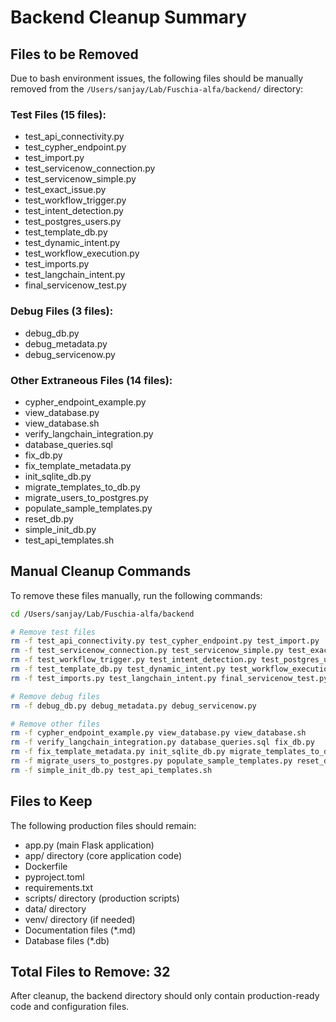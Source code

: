 # Backend Cleanup Summary

## Files to be Removed

Due to bash environment issues, the following files should be manually removed from the `/Users/sanjay/Lab/Fuschia-alfa/backend/` directory:

### Test Files (15 files):
- test_api_connectivity.py
- test_cypher_endpoint.py
- test_import.py
- test_servicenow_connection.py
- test_servicenow_simple.py
- test_exact_issue.py
- test_workflow_trigger.py
- test_intent_detection.py
- test_postgres_users.py
- test_template_db.py
- test_dynamic_intent.py
- test_workflow_execution.py
- test_imports.py
- test_langchain_intent.py
- final_servicenow_test.py

### Debug Files (3 files):
- debug_db.py
- debug_metadata.py
- debug_servicenow.py

### Other Extraneous Files (14 files):
- cypher_endpoint_example.py
- view_database.py
- view_database.sh
- verify_langchain_integration.py
- database_queries.sql
- fix_db.py
- fix_template_metadata.py
- init_sqlite_db.py
- migrate_templates_to_db.py
- migrate_users_to_postgres.py
- populate_sample_templates.py
- reset_db.py
- simple_init_db.py
- test_api_templates.sh

## Manual Cleanup Commands

To remove these files manually, run the following commands:

```bash
cd /Users/sanjay/Lab/Fuschia-alfa/backend

# Remove test files
rm -f test_api_connectivity.py test_cypher_endpoint.py test_import.py
rm -f test_servicenow_connection.py test_servicenow_simple.py test_exact_issue.py
rm -f test_workflow_trigger.py test_intent_detection.py test_postgres_users.py
rm -f test_template_db.py test_dynamic_intent.py test_workflow_execution.py
rm -f test_imports.py test_langchain_intent.py final_servicenow_test.py

# Remove debug files
rm -f debug_db.py debug_metadata.py debug_servicenow.py

# Remove other files
rm -f cypher_endpoint_example.py view_database.py view_database.sh
rm -f verify_langchain_integration.py database_queries.sql fix_db.py
rm -f fix_template_metadata.py init_sqlite_db.py migrate_templates_to_db.py
rm -f migrate_users_to_postgres.py populate_sample_templates.py reset_db.py
rm -f simple_init_db.py test_api_templates.sh
```

## Files to Keep

The following production files should remain:
- app.py (main Flask application)
- app/ directory (core application code)
- Dockerfile
- pyproject.toml
- requirements.txt
- scripts/ directory (production scripts)
- data/ directory
- venv/ directory (if needed)
- Documentation files (*.md)
- Database files (*.db)

## Total Files to Remove: 32

After cleanup, the backend directory should only contain production-ready code and configuration files.